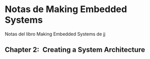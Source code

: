 # Notas de Making Embedded Systems


Notas del libro  Making Embedded Systems de jj

## Chapter 2: Creating a System Architecture


